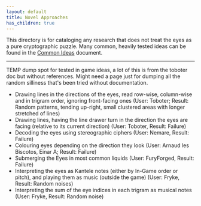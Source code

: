 ```yaml
---
layout: default
title: Novel Approaches
has_children: true
---
```


This directory is for cataloging any research that does not treat the eyes as a pure cryptographic puzzle. Many common, heavily tested ideas can be found in the [Common Ideas](https://loganmcbroom.github.io/docs/Novel%20Approaches/Common%20Ideas.html) document. 

---

TEMP dump spot for tested in game ideas, a lot of this is from the toboter doc but without references. Might need a page just for dumping all the random silliness that's been tried without documentation.

- Drawing lines in the directions of the eyes, read row-wise, column-wise and in trigram order, ignoring front-facing ones (User: Toboter; Result: Random patterns, tending up-right, small clustered areas with longer stretched of lines)
- Drawing lines, having the line drawer turn in the direction the eyes are facing (relative to its current direction) (User: Toboter, Result: Failure)
- Decoding the eyes using stereographic ciphers (User: Nemare, Result: Failure)
- Colouring eyes depending on the direction they look (User: Arnaud les Biscotos, Einar A; Result: Failure)
- Submerging the Eyes in most common liquids (User: FuryForged, Result: Failure)
- Interpreting the eyes as Kantele notes (either by In-Game order or pitch), and playing them as music (outside the game) (User: Fryke, Result: Random noises)
- Interpreting the sum of the eye indices in each trigram as musical notes (User: Fryke, Result: Random noise)

